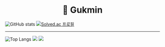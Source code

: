 <div align=center><h1>👋 Gukmin </h1></div>

![GitHub stats](https://github-readme-stats.vercel.app/api?username=Gukmin&show_icons=true&theme=radical) [![Solved.ac 프로필](http://mazassumnida.wtf/api/generate_badge?boj=rnrwk8303)](https://solved.ac/rnrwk8303)

<hr>

![Top Langs](https://github-readme-stats.vercel.app/api/top-langs/?username=kimgukmin-99&layout=Demon&theme=tokyonight) <img src="https://img.shields.io/badge/python-3776AB?logo=Python"> <img src="https://img.shields.io/badge/.Net-512BD4?logo=.Net">




